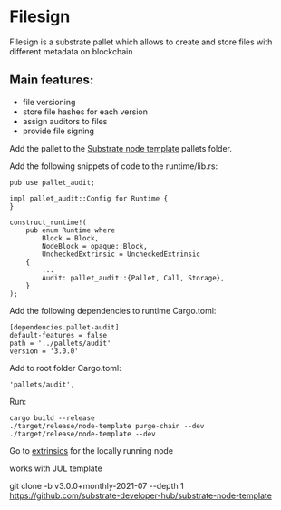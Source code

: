 # Filesign

Filesign is a substrate pallet which allows to create and store files with different metadata on blockchain
## Main features:
- file versioning
- store file hashes for each version
- assign auditors to files
- provide file signing


Add the pallet to the [Substrate node template](https://github.com/substrate-developer-hub/substrate-node-template) pallets folder. 

Add the following snippets of code to the runtime/lib.rs:

```
pub use pallet_audit;

impl pallet_audit::Config for Runtime {
}

construct_runtime!(
	pub enum Runtime where
		Block = Block,
		NodeBlock = opaque::Block,
		UncheckedExtrinsic = UncheckedExtrinsic
	{
        ...
        Audit: pallet_audit::{Pallet, Call, Storage},
	}
);
```

Add the following dependencies to runtime Cargo.toml:
```
[dependencies.pallet-audit]
default-features = false
path = '../pallets/audit'
version = '3.0.0'
```

Add to root folder Cargo.toml:
```
'pallets/audit',
```

Run:
```
cargo build --release
./target/release/node-template purge-chain --dev
./target/release/node-template --dev
```

Go to [extrinsics](https://polkadot.js.org/apps/?rpc=ws%3A%2F%2F127.0.0.1%3A9944#/extrinsics) for the locally running node 

works with JUL template

git clone -b v3.0.0+monthly-2021-07 --depth 1 https://github.com/substrate-developer-hub/substrate-node-template